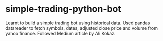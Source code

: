# simple-trading-python-bot

 Learnt to build a simple trading bot using historical data. Used pandas datareader to fetch symbols, dates, adjusted close price and volume from yahoo finance. Followed Medium article by Ali Kokaz.
